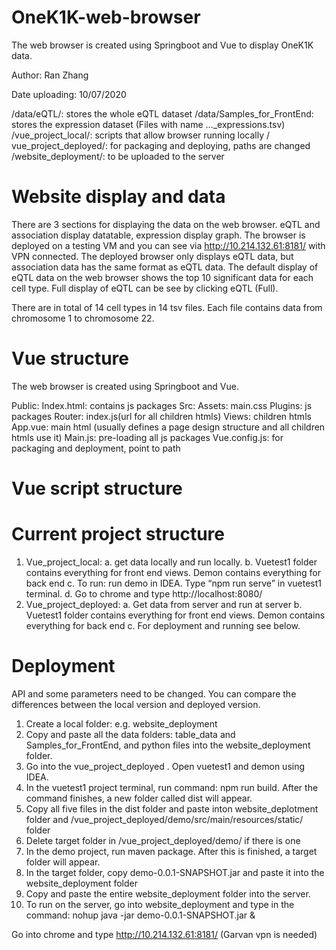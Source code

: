 # OneK1K-web-browser
The web browser is created using Springboot and Vue to display OneK1K data.

Author: Ran Zhang

Date uploading: 10/07/2020

/data/eQTL/: stores the whole eQTL dataset
/data/Samples_for_FrontEnd: stores the expression dataset (Files with name …_expressions.tsv)
/vue_project_local/: scripts that allow browser running locally
/ vue_project_deployed/: for packaging and deploying, paths are changed
/website_deployment/: to be uploaded to the server


# Website display and data

There are 3 sections for displaying the data on the web browser. eQTL and association display datatable, expression display graph. The browser is deployed on a testing VM and you can see via http://10.214.132.61:8181/ with VPN connected. The deployed browser only displays eQTL data, but association data has the same format as eQTL data. The default display of eQTL data on the web browser shows the top 10 significant data for each cell type. Full display of eQTL can be see by clicking eQTL (Full).  


There are in total of 14 cell types in 14 tsv files. Each file contains data from chromosome 1 to chromosome 22. 

# Vue structure

The web browser is created using Springboot and Vue.

Public:
     Index.html: contains js packages
Src:
     Assets: main.css
     Plugins: js packages
     Router: index.js(url for all children htmls)
     Views: children htmls
     App.vue: main html (usually defines a page design structure and all children htmls use it)
     Main.js: pre-loading all js packages
Vue.config.js: for packaging and deployment, point to path

# Vue script structure

<template>
Html content 
</template>
<script>
1 script statement (mostly javascript)：define global variable，establish datatable
2 export default{
         Methods:{
Contains all defined functions
         }
 } 
3 mounted: function(){
Contains all statements that need to be run before the page is loaded, for example hide()
}
</script>

# Current project structure

1.	Vue_project_local: 
a.	get data locally and run locally. 
b.	Vuetest1 folder contains everything for front end views. Demon contains everything for back end
c.	To run: run demo in IDEA. Type “npm run serve” in vuetest1 terminal.
d.	Go to chrome and type http://localhost:8080/
2.	Vue_project_deployed:
a.	Get data from server and run at server
b.	Vuetest1 folder contains everything for front end views. Demon contains everything for back end
c.	For deployment and running see below.

# Deployment

API and some parameters need to be changed. You can compare the differences between the local version and deployed version.

1.	Create a local folder: e.g. website_deployment
2.	Copy and paste all the data folders: table_data and Samples_for_FrontEnd, and python files into the website_deployment folder.
3.	Go into the vue_project_deployed . Open vuetest1 and demon using IDEA. 
4.	In the vuetest1 project terminal, run command: npm run build. After the command finishes, a new folder called dist will appear.
5.	Copy all five files in the dist folder and paste inton website_deplotment folder and /vue_project_deployed/demo/src/main/resources/static/ folder
6.	Delete target folder in /vue_project_deployed/demo/ if there is one
7.	In the demo project, run maven package. After this is finished, a target folder will appear.
8.	In the target folder, copy demo-0.0.1-SNAPSHOT.jar and paste it into the website_deployment folder
9.	Copy and paste the entire website_deployment folder into the server.
10.	To run on the server, go into website_deployment and type in the command: nohup java -jar demo-0.0.1-SNAPSHOT.jar &

Go into chrome and type http://10.214.132.61:8181/ (Garvan vpn is needed)

